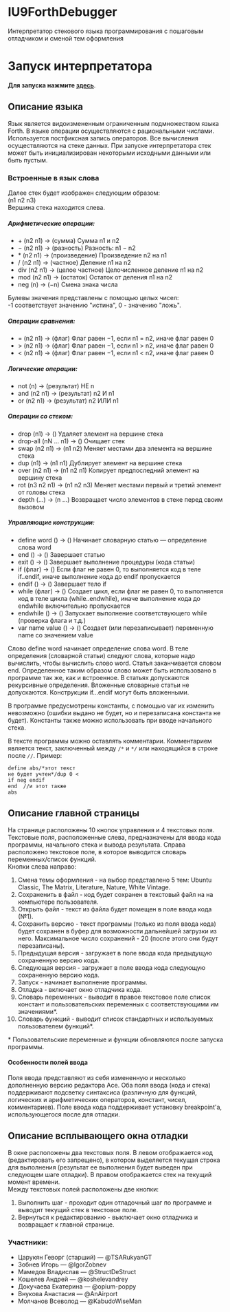 # IU9ForthDebugger
Интерпретатор стекового языка программирования с пошаговым отладчиком и сменой тем оформления

# Запуск интерпретатора
**Для запуска нажмите [здесь](https://bmstu-iu9.github.io/utp2017-3-forth/index.html)**.

## Описание языка
Язык является видоизмененным ограниченным подмножеством  языка Forth. В языке операции
осуществляются с рациональными числами. Используется постфиксная запись операторов. 
Все вычисления осуществляются на стеке данных. При запуске интерпретатора стек может быть
инициализирован некоторыми исходными данными или быть пустым.

### Встроенные в язык слова
Далее стек будет изображен следующим образом:  
(n1 n2 n3)  
Вершина стека находится слева.  

##### Арифметические операции:
* \+  (n2 n1) → (сумма)         Сумма n1 и n2  
* −   (n2 n1) → (разность)      Разность: n1 − n2  
* \*  (n2 n1) → (произведение)  Произведение n2 на n1  
* \/  (n2 n1) → (частное)       Деление n1 на n2  
* div (n2 n1) → (целое частное) Целочисленное деление n1 на n2  
* mod (n2 n1) → (остаток)       Остаток от деления n1 на n2  
* neg (n) → (−n)                Смена знака числа  
  
Булевы значения представлены с помощью целых чисел:  
-1 соответствует значению "истина", 0 - значению "ложь".

##### Операции сравнения:
* \=  (n2 n1) → (флаг)  Флаг равен −1, если n1 = n2, иначе флаг равен 0  
* \>  (n2 n1) → (флаг)  Флаг равен −1, если n1 > n2, иначе флаг равен 0  
* \<  (n2 n1) → (флаг)  Флаг равен −1, если n1 < n2, иначе флаг равен 0  
  
##### Логические операции:
* not  (n) → (результат)      НЕ n  
* and  (n2 n1) → (результат)  n2 И n1  
* or   (n2 n1) → (результат)  n2 ИЛИ n1  

##### Операции со стеком:
* drop  (n1) → ()               Удаляет элемент на вершине стека  
* drop-all (nN ... n1) → ()     Очищает стек
* swap  (n2 n1) → (n1 n2)       Меняет местами два элемента на вершине стека  
* dup   (n1) → (n1 n1)          Дублирует элемент на вершине стека  
* over  (n2 n1) → (n1 n2 n1)    Копирует предпоследний элемент на вершину стека  
* rot  (n3 n2 n1) → (n1 n2 n3)  Меняет местами первый и третий элемент от головы стека  
* depth (...) → (n ...)         Возвращает число элементов в стеке перед своим вызовом  

##### Управляющие конструкции:
* define word () → ()  Начинает словарную статью — определение слова word  
* end     () → ()  Завершает статью  
* exit    () → ()  Завершает выполнение процедуры (кода статьи)  
* if      (флаг) → ()  Если флаг не равен 0, то выполняется код в теле if..endif, иначе выполнение кода до endif пропускается  
* endif   () → ()  Завершает тело if  
* while   (флаг) → ()  Создает цикл, если флаг не равен 0, то выполняется код в теле цикла (while..endwhile), иначе выполнение кода до endwhile включительно пропускается  
* endwhile () → () Запускает выполнение соответствующего while (проверка флага и т.д.)
* var name value () → () Создает (или перезаписывает) переменную name со значением value  

Слово define word начинает определение слова word. В теле определения
(словарной статьи) следуют слова, которые надо вычислить, чтобы вычислить слово word.
Статья заканчивается словом end. Определенное таким образом слово может быть
использовано в программе так же, как и встроенное. В статьях допускаются рекурсивные
определения. Вложенные словарные статьи не допускаются. Конструкции if...endif могут
быть вложенными.  

В программе предусмотрены константы, с помощью var их изменить невозможно (ошибки выдано не будет, но и перезаписана константа не будет). Константы также можно использовать при вводе начального стека.

В тексте программы можно оставлять комментарии. Комментарием является текст, заключенный между `/*` и `*/` или находящийся в строке после `//`. Пример:  

```
define abs/*этот текст  
не будет учтен*/dup 0 <  
if neg endif  
end  //и этот также
abs
```
## Описание главной страницы
На странице расположены 10 кнопок управления и 4 текстовых поля.  
Текстовые поля, расположенные слева, предназначены для ввода кода программы, начального стека и вывода результата. Справа расположено текстовое поле, в которое выводится словарь переменных/список функций.  
Кнопки слева направо:  
1) Смена темы оформления - на выбор представлено 5 тем: Ubuntu Classic, The Matrix, Literature, Nature, White Vintage.  
2) Сохраненить в файл - код будет сохранен в текстовый файл на на компьютере пользователя.  
3) Открыть файл - текст из файла будет помещен в поле ввода кода (№1).  
4) Сохранить версию - текст программы (только из поля ввода кода) будет сохранен в буфер для возможности дальнейшей загрузки из него. Максимальное число сохранений - 20 (после этого они будут перезаписаны).   
5) Предыдущая версия - загружает в поле ввода кода предыдущую сохраненную версию кода.  
6) Следующая версия - загружает в поле ввода кода следующую сохраненную версию кода.  
7) Запуск - начинает выполнение программы.  
8) Отладка - включает окно отладчика кода.  
9) Словарь переменных - выводит в правое текстовое поле список констант и пользовательских переменных с соответствующими им значениями*.  
10) Словарь функций - выводит список стандартных и используемых пользователем функций*.

\* Пользовательские переменные и функции обновляются после запуска программы.  

#### Особенности полей ввода
Поля ввода представляют из себя измененную и несколько дополненную версию редактора Ace. Оба поля ввода (кода и стека) поддерживают подсветку синтаксиса (различную для функций, логических и арифметических операторов, констант, чисел, комментариев). Поле ввода кода поддерживает установку breakpoint'а, использующегося после для отладки.

## Описание всплывающего окна отладки
В окне расположены два текстовых поля. В левом отображается код (редактировать его запрещено), в котором выделяется текущая строка для выполнения (результат ее выполнения будет выведен при следующем шаге отладки). В правом отображается стек на текущий момент времени.  
Между текстовых полей расположены две кнопки:  
1) Выполнить шаг - проходит один отладочный шаг по программе и выводит текущий стек в текстовое поле.  
2) Вернуться к редактированию - выключает окно отладчика и возвращает к главной странице.  


### Участники:
* Царукян Геворг (старший) — @TSARukyanGT
* Зобнев Игорь — @IgorZobnev
* Мамедов Владислав — @StructDeStruct
* Кошелев Андрей — @koshelevandrey
* Докучаева Екатерина — @opium-poppy
* Внукова Анастасия — @AnAirport
* Молчанов Всеволод — @KabudoWiseMan
